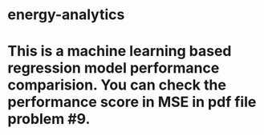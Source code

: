 # energy-analytics

# This is a machine learning based regression model performance comparision. You can check the performance score in MSE in pdf file problem #9.

